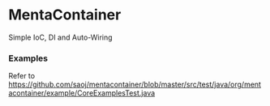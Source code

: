 # MentaContainer
Simple IoC, DI and Auto-Wiring

### Examples
Refer to https://github.com/saoj/mentacontainer/blob/master/src/test/java/org/mentacontainer/example/CoreExamplesTest.java


